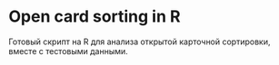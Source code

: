 # Open card sorting in R

Готовый скрипт на R для анализа открытой карточной сортировки, вместе с тестовыми данными.

